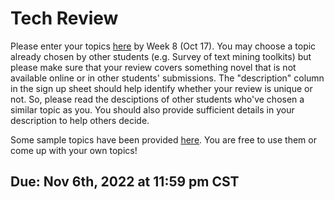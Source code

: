 # Tech Review

Please enter your topics [here](https://docs.google.com/spreadsheets/d/1hWAyxd82FcitN9eG3yMW6ckq6l1VASBtYWpaPbywMPc/edit?usp=sharing) by Week 8 (Oct 17). You may choose a topic already chosen by other students (e.g. Survey of text mining toolkits) but please make sure that your review covers something novel that is not available online or in other students' submissions. The "description" column in the sign up sheet should help identify whether your review is unique or not. So, please read the desciptions of other students who've chosen a similar topic as you. You should also provide sufficient details in your description to help others decide.

Some sample topics have been provided [here](https://docs.google.com/spreadsheets/d/1yeKm8hJbyRGhiUDvZv9-S3Zzu5hDtET-O6Yeci-VPOs/edit?usp=sharing). You are free to use them or come up with your own topics!

## Due: Nov 6th, 2022 at 11:59 pm CST

#
